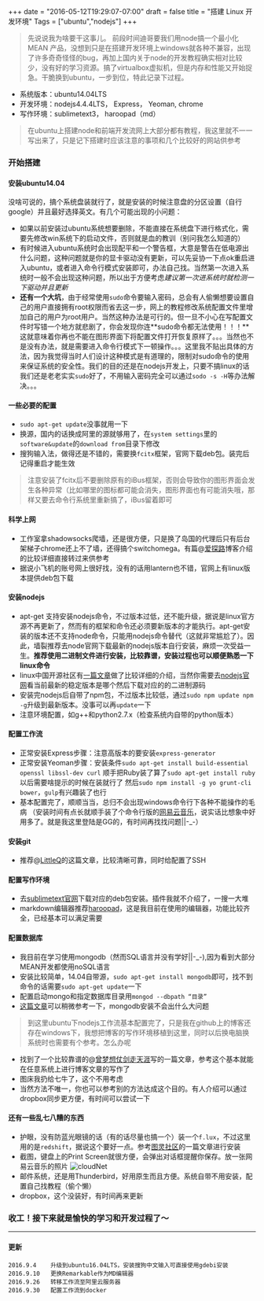 +++
date = "2016-05-12T19:29:07-07:00"
draft = false
title = "搭建 Linux 开发环境"
Tags = ["ubuntu","nodejs"]
+++

>先说说我为啥要干这事儿。
前段时间迪哥要我们用node搞一个最小化 MEAN 产品，没想到只是在搭建开发环境上windows就各种不兼容，出现了许多奇奇怪怪的bug，再加上国内关于node的开发教程确实相对比较少，没有好的学习资源。搞了virtualbox虚拟机，但是内存和性能又开始捉急。干脆换到ubuntu，一步到位，特此记录下过程。<!--more-->

- 系统版本：ubuntu14.04LTS
- 开发环境：nodejs4.4.4LTS， Express， Yeoman, chrome
- 写作环境：sublimetext3， haroopad（md）

>在ubuntu上搭建node和前端开发流网上大部分都有教程，我这里就不一一写出来了，只是记下搭建时应该注意的事项和几个比较好的网站供参考

### 开始搭建

#### 安装ubuntu14.04

没啥可说的，搞个系统盘装就行了，就是安装的时候注意盘的分区设置（自行google）并且最好选择英文。有几个可能出现的小问题：

- 如果以前安装过ubuntu系统想要删除，不能直接在系统盘下进行格式化，需要先修改win系统下的启动文件，否则就是血的教训（别问我怎么知道的）
- 有时候进入ubuntu系统时会出现配平和一个警告框，大意是警告在低电源出什么问题，这种问题就是你的显卡驱动没有更新，可以先妥协一下点ok重启进入ubuntu，或者进入命令行模式安装即可，办法自己找。当然第一次进入系统时一般不会出现这种问题，所以出于方便考虑*建议第一次进系统时就检测一下驱动并且更新*
- **还有一个大坑**，由于经常使用`sudo`命令要输入密码，总会有人偷懒想要设置自己的用户直接拥有root权限而省去这一步，网上的教程修改系统配置文件里增加自己的用户为root用户。当然这种办法是可行的。但一旦不小心在写配置文件时写错一个地方就悲剧了，你会发现你连**sudo命令都无法使用！！！**这就意味着你再也不能在图形界面下将配置文件打开恢复原样了。。。当然也不是没有办法，就是需要进入命令行模式下一顿操作。。。这里我不贴出具体的方法，因为我觉得当时人们设计这种模式是有道理的，限制对sudo命令的使用来保证系统的安全性。我们的目的还是在nodejs开发上，只要不搞linux的话我们还是老老实实`sudo`好了，不用输入密码完全可以通过`sodo -s -H`等办法解决。。。

#### 一些必要的配置

- `sudo apt-get update`没事就用一下
- 换源，国内的话换成阿里的源就够用了，在`system settings`里的`software&update`的`download from`目录下修改
- 搜狗输入法，做得还是不错的，需要换`fcitx`框架，官网下载deb包。装完后记得重启才能生效
>注意安装了fcitx后不要删除原有的iBus框架，否则会导致你的图形界面会发生各种异常（比如哪里的图标都可能会消失，图形界面也有可能消失哦，那样又要去命令行系统里重新搞了，iBus留着即可


#### 科学上网
- 工作室拿shadowsocks爬墙，还是很方便，只是换了岛国的代理后只有后台架梯子chrome还上不了墙，还得搞个switchomega。有篇@[爱探路](https://aitanlu.com/ubuntu-shadowsocks-ke-hu-duan-pei-zhi.html)博客介绍的比较详细直接转过来供参考
- 据说小飞机的账号网上很好找，没有的话用lantern也不错，官网上有linux版本提供deb包下载

#### 安装nodejs
- apt-get 支持安装nodejs命令，不过版本过低，还不能升级，据说是linux官方源不再更新了，然而有的框架和命令还必须要新版本的才能执行。apt-get安装的版本还不支持node命令，只能用nodejs命令替代（这就非常尴尬了）。因此，墙裂推荐去node官网下载最新的nodejs版本自行安装，麻烦一次受益一生。**推荐使用二进制文件进行安装，比较靠谱，安装过程也可以顺便熟悉一下linux命令**
- linux中国开源社区有[一篇文章](https://linux.cn/article-5766-1.html)做了比较详细的介绍，当然你需要去[nodejs官网](https://nodejs.org/en/)看当前最新的稳定版本是哪个然后下载对应的的二进制源码
- 安装完nodejs后自带了npm包，不过版本比较低，通过`sudo npm update npm -g`升级到最新版本。没事可以再`update`一下
- 注意环境配置，如g++和python2.7.x（检查系统内自带的python版本）

#### 配置工作流
- 正常安装Express步骤：注意高版本的要安装`express-generator`
- 正常安装Yeoman步骤：安装条件`sudo apt-get install build-essential openssl libssl-dev curl`
顺手把Ruby装了算了`sudo apt-get install ruby`以后需要啥提示的时候在装就行了
然后`sudo npm install -g yo grunt-cli bower`，`gulp`有兴趣装了也行
- 基本配置完了，顺顺当当，总归不会出现windows命令行下各种不能操作的毛病
（安装时间有点长就顺手装了个命令行版的[网易云音乐](https://github.com/darknessomi/musicbox)，说实话比想象中好用多了。就是我这里登陆是GG的，有时间再找找问题||-_-）

#### 安装git
- 推荐@[LittleQ](http://sjq597.github.io/2015/10/25/Ubuntu-14-04-%E5%AE%89%E8%A3%85git/)的这篇文章，比较清晰可靠，同时给配置了SSH

#### 配置写作环境
- 去[sublimetext官网](https://www.sublimetext.com/)下载对应的deb包安装。插件我就不介绍了，一搜一大堆
- markdown编辑器推荐[haroopad](http://pad.haroopress.com/user.html)，这是我目前在使用的编辑器，功能比较齐全，已经基本可以满足需要

#### 配置数据库
- 我目前在学习使用mongodb（然而SQL语言并没有学好||-_-),因为看到大部分MEAN开发都使用noSQL语言
- 安装比较简单，14.04自带源，`sudo apt-get install mongodb`即可，找不到命令的话需要`sudo apt-get update`一下
- 配置启动mongo和指定数据库目录用`mongod --dbpath “目录”`
- [这篇文章](http://www.bitscn.com/pdb/otherdb/201501/442949.html)可以稍微参考一下，mongodb安装不会出什么大问题

>到这里ubuntu下nodejs工作流基本配置完了，只是我在github上的博客还存在windows下，我想把博客的写作环境移植到这里，同时以后换电脑换系统时也需要有个参考。怎么办呢
- 找到了一个比较靠谱的@[曾梦想仗剑走天涯](http://kwangka.github.io/2015/01/17/how-to-synchronize-blog/)写的一篇文章，参考这个基本就能在任意系统上进行博客文章的写作了
- 图床我扔给七牛了，这个不用考虑
- 当然方法不唯一，你也可以参考别的方法达成这个目的。有人介绍可以通过dropbox同步更方便，有时间可以尝试一下

#### 还有一些乱七八糟的东西
- 护眼，没有防蓝光眼镜的话（有的话尽量也搞一个）装一个`f.lux`，不过这里用的是`redshift`，据说这个要好一点。参考[图灵社区](http://www.ituring.com.cn/article/211486)的一篇文章进行安装
- 截图，键盘上的Print Screen就很方便，会弹出对话框提醒你保存。放一张网易云音乐的照片
![cloudNet](https://c1.staticflickr.com/3/2916/33457490061_8ba9ac7803_b.jpg#center)
- 邮件系统，还是用Thunderbird，好用原生而且方便。系统自带不用安装，配置自己找教程（偷个懒）
- dropbox，这个没装好，有时间再来更新

### 收工！接下来就是愉快的学习和开发过程了～
----
#### 更新
```
2016.9.4    升级到ubuntu16.04LTS，安装搜狗中文输入可直接使用gdebi安装
2016.9.10   更换Remarkable作为MD编辑器
2016.9.26   转移工作流至阿里云服务器
2016.9.30   配置工作流到docker
```

